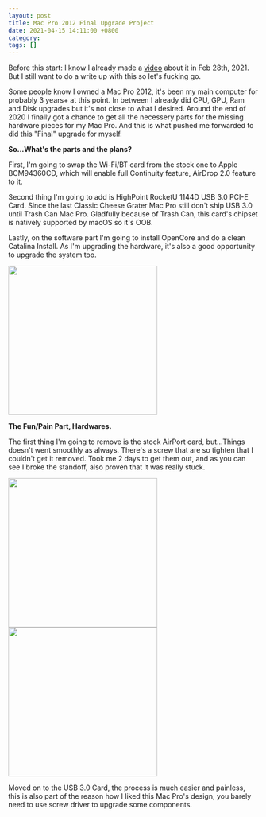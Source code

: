 ```yaml
---
layout: post
title: Mac Pro 2012 Final Upgrade Project
date: 2021-04-15 14:11:00 +0800
category:
tags: []
---
```

Before this start: I know I already made a [video](https://www.youtube.com/watch?v=VQ36UD8g7e0&list=PLN-BUs9Cvmoq_uD8xAyjY0BTSv7a4yaSw) about it in Feb 28th, 2021. But I still want to do a write up with this so let's fucking go.

Some people know I owned a Mac Pro 2012, it's been my main computer for probably 3 years+ at this point. In between I already did CPU, GPU, Ram and Disk upgrades but it's not close to what I desired. Around the end of 2020 I finally got a chance to get all the necessery parts for the missing hardware pieces for my Mac Pro. And this is what pushed me forwarded to did this "Final" upgrade for myself.

**So...What's the parts and the plans?**

First, I'm going to swap the Wi-Fi/BT card from the stock one to Apple BCM94360CD, which will enable full Continuity feature, AirDrop 2.0 feature to it.

Second thing I'm going to add is HighPoint RocketU 1144D USB 3.0 PCI-E Card. Since the last Classic Cheese Grater Mac Pro still don't ship USB 3.0 until Trash Can Mac Pro. Gladfully because of Trash Can, this card's chipset is natively supported by macOS so it's OOB.

Lastly, on the software part I'm going to install OpenCore and do a clean Catalina Install. As I'm upgrading the hardware, it's also a good opportunity to upgrade the system too.

<img src="{{ site.baseurl }}/images/20210415/Parts.jpeg" width="300"/>

**The Fun/Pain Part, Hardwares.**

The first thing I'm going to remove is the stock AirPort card, but...Things doesn't went smoothly as always. There's a screw that are so tighten that I couldn't get it removed. Took me 2 days to get them out, and as you can see I broke the standoff, also proven that it was really stuck.


<img src="{{ site.baseurl }}/images/20210415/Original AirPort Card.jpg" width="300"/>
<img src="{{ site.baseurl }}/images/20210415/Removed.jpg" width="300"/>

Moved on to the USB 3.0 Card, the process is much easier and painless, this is also part of the reason how I liked this Mac Pro's design, you barely need to use screw driver to upgrade some components.


